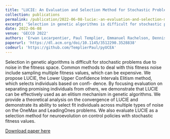 ```yaml
---
title: "LUCIE: An Evaluation and Selection Method for Stochastic Problems"
collection: publications
permalink: /publication/2022-06-08-lucie:-an-evaluation-and-selection-method-for-stochastic-problems
excerpt: 'Selection in genetic algorithms is difficult for stochastic problems due to noise in the fitness space. Common methods to deal with this fitness noise include sampling multiple fitness values, which can be expensive. We propose LUCIE, the Lower Upper Confidence Intervals Elitism method, which selects individuals based on confi- dence. By focusing evaluation on separating promising individuals from others, we demonstrate that LUCIE can be effectively used as an elitism mechanism in genetic algorithms. We provide a theoretical analysis on the convergence of LUCIE and demonstrate its ability to select fit individuals across multiple types of noise on the OneMax and LeadingOnes problems. We also evaluate LUCIE as a selection method for neuroevolution on control policies with stochastic fitness values.'
date: 2022-06-08
venue: 'GECCO 2022'
authors: 'Erwan Lecarpentier, Paul Templier, Emmanuel Rachelson, Dennis G. Wilson'
paperurl: 'https://dl.acm.org/doi/10.1145/3512290.3528838'
codeurl: 'https://github.com/TemplierPaul/pyUCEA'
---
```

Selection in genetic algorithms is difficult for stochastic problems due to noise in the fitness space. Common methods to deal with this fitness noise include sampling multiple fitness values, which can be expensive. We propose LUCIE, the Lower Upper Confidence Intervals Elitism method, which selects individuals based on confi- dence. By focusing evaluation on separating promising individuals from others, we demonstrate that LUCIE can be effectively used as an elitism mechanism in genetic algorithms. We provide a theoretical analysis on the convergence of LUCIE and demonstrate its ability to select fit individuals across multiple types of noise on the OneMax and LeadingOnes problems. We also evaluate LUCIE as a selection method for neuroevolution on control policies with stochastic fitness values.

[Download paper here](https://dl.acm.org/doi/10.1145/3512290.3528838)
